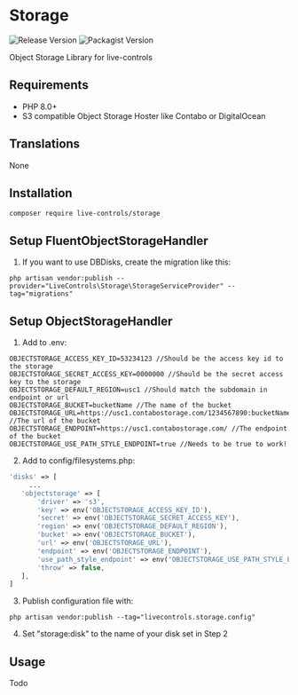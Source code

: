 # Storage
 ![Release Version](https://img.shields.io/github/v/release/live-controls/storage)
 ![Packagist Version](https://img.shields.io/packagist/v/live-controls/storage?color=%23007500)
 
 Object Storage Library for live-controls

## Requirements
- PHP 8.0+
- S3 compatible Object Storage Hoster like Contabo or DigitalOcean


## Translations
None


## Installation
```
composer require live-controls/storage
```

## Setup FluentObjectStorageHandler
1) If you want to use DBDisks, create the migration like this:
```
php artisan vendor:publish --provider="LiveControls\Storage\StorageServiceProvider" --tag="migrations"
```

## Setup ObjectStorageHandler
1) Add to .env:
```
OBJECTSTORAGE_ACCESS_KEY_ID=53234123 //Should be the access key id to the storage
OBJECTSTORAGE_SECRET_ACCESS_KEY=0000000 //Should be the secret access key to the storage
OBJECTSTORAGE_DEFAULT_REGION=usc1 //Should match the subdomain in endpoint or url
OBJECTSTORAGE_BUCKET=bucketName //The name of the bucket
OBJECTSTORAGE_URL=https://usc1.contabostorage.com/1234567890:bucketName //The url of the bucket
OBJECTSTORAGE_ENDPOINT=https://usc1.contabostorage.com/ //The endpoint of the bucket
OBJECTSTORAGE_USE_PATH_STYLE_ENDPOINT=true //Needs to be true to work!
```

2) Add to config/filesystems.php:
```php
'disks' => [
     ...
   'objectstorage' => [
       'driver' => 's3',
       'key' => env('OBJECTSTORAGE_ACCESS_KEY_ID'),
       'secret' => env('OBJECTSTORAGE_SECRET_ACCESS_KEY'),
       'region' => env('OBJECTSTORAGE_DEFAULT_REGION'),
       'bucket' => env('OBJECTSTORAGE_BUCKET'),
       'url' => env('OBJECTSTORAGE_URL'),
       'endpoint' => env('OBJECTSTORAGE_ENDPOINT'),
       'use_path_style_endpoint' => env('OBJECTSTORAGE_USE_PATH_STYLE_ENDPOINT', false),
       'throw' => false,
   ],
]
```

3) Publish configuration file with:
```
php artisan vendor:publish --tag="livecontrols.storage.config"
```

4) Set "storage:disk" to the name of your disk set in Step 2

## Usage
Todo
